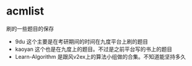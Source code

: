 acmlist
=======

刷的一些题目的保存

 - 9du 这个主要是在考研期间的时间在九度平台上刷的题目
 - kaoyan 这个也是在九度上的题目。不过是之前平台写的书上的题目
 - Learn-Algorithm 是跟风v2ex上的算法小组做的合集。不知道能坚持多久
